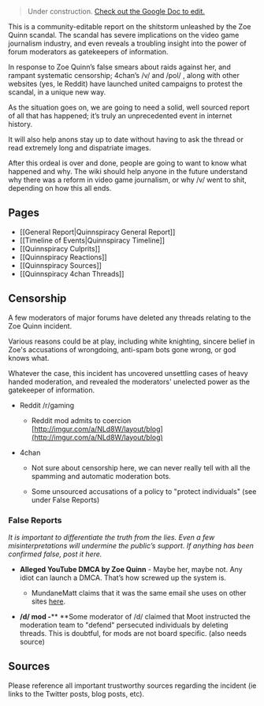 > Under construction. [Check out the Google Doc to edit.](https://docs.google.com/document/d/1SMLKR0jXRxvaBcug-inONGFR5GCJk9nyqksaLAGdPVw/edit)

This is a community-editable report on the shitstorm unleashed by the Zoe Quinn scandal. The scandal has severe implications on the video game journalism industry, and even reveals a troubling insight into the power of forum moderators as gatekeepers of information. 

In response to Zoe Quinn’s false smears about raids against her, and rampant systematic censorship; 4chan’s /v/ and /pol/ , along with other websites (yes, le Reddit) have launched united campaigns to protest the scandal, in a unique new way.

As the situation goes on, we are going to need a solid, well sourced report of all that has happened; it’s truly an unprecedented event in internet history. 

It will also help anons stay up to date without having to ask the thread or read extremely long and dispatriate images.

After this ordeal is over and done, people are going to want to know what happened and why. The wiki should help anyone in the future understand why there was a reform in video game journalism, or why /v/ went to shit, depending on how this all ends.

## Pages

* [[General Report|Quinnspiracy General Report]]
* [[Timeline of Events|Quinnspiracy Timeline]]
* [[Quinnspiracy Culprits]]
* [[Quinnspiracy Reactions]]
* [[Quinnspiracy Sources]]
* [[Quinnspiracy 4chan Threads]]

## Censorship

A few moderators of major forums have deleted any threads relating to the Zoe Quinn incident.

Various reasons could be at play, including white knighting, sincere belief in Zoe's accusations of wrongdoing, anti-spam bots gone wrong, or god knows what.

Whatever the case, this incident has uncovered unsettling cases of heavy handed moderation, and revealed the moderators' unelected power as the gatekeeper of information.

* Reddit /r/gaming

    * Reddit mod admits to coercion [http://imgur.com/a/NLd8W/layout/blog](http://imgur.com/a/NLd8W/layout/blog) 

* 4chan

    * Not sure about censorship here, we can never really tell with all the spamming and automatic moderation bots.

    * Some unsourced accusations of a policy to "protect individuals" (see under False Reports)

### False Reports

*It is important to differentiate the truth from the lies. Even a few misinterpretations will undermine the public’s support. If anything has been confirmed false, post it here.*

* **Alleged YouTube DMCA by Zoe Quinn** - Maybe her, maybe not. Any idiot can launch a DMCA. That’s how screwed up the system is.

    * MundaneMatt claims that it was the same email she uses on other sites [here](http://youtu.be/tJZPzke6fDo?t=2m).

* **/d/ mod -**** **Some moderator of /d/ claimed that Moot instructed the moderation team to "defend" persecuted individuals by deleting threads. This is doubtful, for mods are not board specific. (also needs source)

## Sources

Please reference all important trustworthy sources regarding the incident (ie links to the Twitter posts, blog posts, etc).